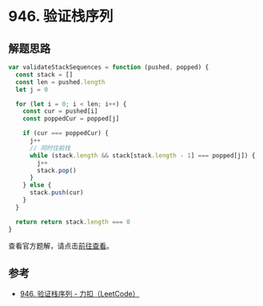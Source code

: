 # 946. 验证栈序列

## 解题思路

```js
var validateStackSequences = function (pushed, popped) {
  const stack = []
  const len = pushed.length
  let j = 0

  for (let i = 0; i < len; i++) {
    const cur = pushed[i]
    const poppedCur = popped[j]

    if (cur === poppedCur) {
      j++
      // 同时往前找
      while (stack.length && stack[stack.length - 1] === popped[j]) {
        j++
        stack.pop()
      }
    } else {
      stack.push(cur)
    }
  }

  return return stack.length === 0
}
```

查看官方题解，请点击[前往查看](https://leetcode.cn/problems/validate-stack-sequences/solutions/)。

## 参考

- [946. 验证栈序列 - 力扣（LeetCode）](https://leetcode.cn/problems/validate-stack-sequences/description/)
